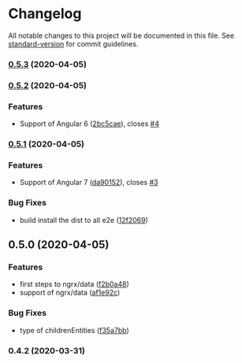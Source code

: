 # Changelog

All notable changes to this project will be documented in this file. See [standard-version](https://github.com/conventional-changelog/standard-version) for commit guidelines.

### [0.5.3](https://github.com/satanTime/ngrx-entity-relationship/compare/v0.5.2...v0.5.3) (2020-04-05)

### [0.5.2](https://github.com/satanTime/ngrx-entity-relationship/compare/v0.5.1...v0.5.2) (2020-04-05)

### Features

-   Support of Angular 6 ([2bc5cae](https://github.com/satanTime/ngrx-entity-relationship/commit/2bc5cae2217161f0970e94a0ebeb5a5314b41453)), closes [#4](https://github.com/satanTime/ngrx-entity-relationship/issues/4)

### [0.5.1](https://github.com/satanTime/ngrx-entity-relationship/compare/v0.5.0...v0.5.1) (2020-04-05)

### Features

-   Support of Angular 7 ([da90152](https://github.com/satanTime/ngrx-entity-relationship/commit/da90152c185f8480bdcf5a4cfb0e792fb861c590)), closes [#3](https://github.com/satanTime/ngrx-entity-relationship/issues/3)

### Bug Fixes

-   build install the dist to all e2e ([12f2069](https://github.com/satanTime/ngrx-entity-relationship/commit/12f2069245f4b43eee53012ed1f128628219e881))

## 0.5.0 (2020-04-05)

### Features

-   first steps to ngrx/data ([f2b0a48](https://github.com/satanTime/ngrx-entity-relationship/commit/f2b0a487db3f5c0f5e4c9261d9a8ee1787acf5b0))
-   support of ngrx/data ([af1e92c](https://github.com/satanTime/ngrx-entity-relationship/commit/af1e92c10349238d3ea2604db951fd8d638df9c3))

### Bug Fixes

-   type of childrenEntities ([f35a7bb](https://github.com/satanTime/ngrx-entity-relationship/commit/f35a7bb0eefaefc7b6293d0123c2f839fc64f413))

### 0.4.2 (2020-03-31)
